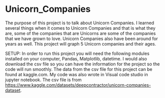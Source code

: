 # Unicorn_Companies
The purpose of this project is to talk about Unicorn Companies. I learned several things when it comes to Unicorn Companies and that is what they are, some of the companies that are Unicorns are some of the companies that we have grown to love. Unicorn Companies also have been around for years as well. This project will graph 5 Unicorn companies and their ages. 

SETUP: 
In order to run this project you will need the following modules installed on your computer, Pandas, Matplotlib, datetime. I would also download the csv file so you can have the information for the project so the code will run smoothly. The data from the csv file for this project can be found at kaggle.com. My code was also wrote in Visual code studio in jupyter notebook.  The csv file is from https://www.kaggle.com/datasets/deepcontractor/unicorn-companies-dataset. 
